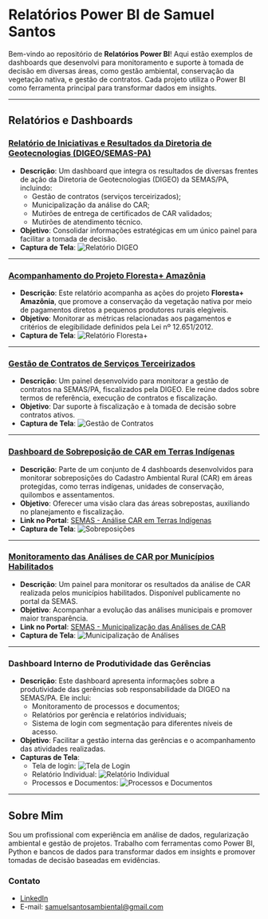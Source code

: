 # Relatórios Power BI de Samuel Santos

Bem-vindo ao repositório de **Relatórios Power BI**! Aqui estão exemplos de dashboards que desenvolvi para monitoramento e suporte à tomada de decisão em diversas áreas, como gestão ambiental, conservação da vegetação nativa, e gestão de contratos. Cada projeto utiliza o Power BI como ferramenta principal para transformar dados em insights.

---

## Relatórios e Dashboards

### [Relatório de Iniciativas e Resultados da Diretoria de Geotecnologias (DIGEO/SEMAS-PA)](https://app.powerbi.com/view?r=eyJrIjoiMzJhMTg4NzItMmI5Ny00YjQwLTgzN2UtOWQxMzU1M2JhNDk0IiwidCI6ImJiOWRkMWUwLTgzYmEtNGZmYS1hY2Q3LTQyNzJhZGY4ZGIyNSJ9)
- **Descrição**: Um dashboard que integra os resultados de diversas frentes de ação da Diretoria de Geotecnologias (DIGEO) da SEMAS/PA, incluindo:
  - Gestão de contratos (serviços terceirizados);
  - Municipalização da análise do CAR;
  - Mutirões de entrega de certificados de CAR validados;
  - Mutirões de atendimento técnico.
- **Objetivo**: Consolidar informações estratégicas em um único painel para facilitar a tomada de decisão.
- **Captura de Tela**:
  ![Relatório DIGEO](dashboard_iniciativas.png)

---

### [Acompanhamento do Projeto Floresta+ Amazônia](https://app.powerbi.com/view?r=eyJrIjoiOTZlNjBhYzEtMGZlZC00NDA1LTlhZjItYTgwNzA4MGZkY2E5IiwidCI6ImJiOWRkMWUwLTgzYmEtNGZmYS1hY2Q3LTQyNzJhZGY4ZGIyNSJ9)
- **Descrição**: Este relatório acompanha as ações do projeto **Floresta+ Amazônia**, que promove a conservação da vegetação nativa por meio de pagamentos diretos a pequenos produtores rurais elegíveis.
- **Objetivo**: Monitorar as métricas relacionadas aos pagamentos e critérios de elegibilidade definidos pela Lei nº 12.651/2012.
- **Captura de Tela**:
  ![Relatório Floresta+](dashboard_floresta_mais_amazonia.png)

---

### [Gestão de Contratos de Serviços Terceirizados](https://app.powerbi.com/view?r=eyJrIjoiNGUzYTFkMTktNGM1Yy00M2VlLTg0YjItNjJmZGY4NGU2OTQyIiwidCI6ImJiOWRkMWUwLTgzYmEtNGZmYS1hY2Q3LTQyNzJhZGY4ZGIyNSJ9)
- **Descrição**: Um painel desenvolvido para monitorar a gestão de contratos na SEMAS/PA, fiscalizados pela DIGEO. Ele reúne dados sobre termos de referência, execução de contratos e fiscalização.
- **Objetivo**: Dar suporte à fiscalização e à tomada de decisão sobre contratos ativos.
- **Captura de Tela**:
  ![Gestão de Contratos](dashboard_contratos.png)

---

### [Dashboard de Sobreposição de CAR em Terras Indígenas](https://app.powerbi.com/view?r=eyJrIjoiNGQ4YzZmMWEtZTcwZC00MzY2LTk4MDctZjI1Y2I1ZTJiZTcyIiwidCI6ImJiOWRkMWUwLTgzYmEtNGZmYS1hY2Q3LTQyNzJhZGY4ZGIyNSJ9)
- **Descrição**: Parte de um conjunto de 4 dashboards desenvolvidos para monitorar sobreposições do Cadastro Ambiental Rural (CAR) em áreas protegidas, como terras indígenas, unidades de conservação, quilombos e assentamentos.
- **Objetivo**: Oferecer uma visão clara das áreas sobrepostas, auxiliando no planejamento e fiscalização.
- **Link no Portal**: [SEMAS - Análise CAR em Terras Indígenas](https://www.semas.pa.gov.br/analisecar/terra-indigena.php)
- **Captura de Tela**:
  ![Sobreposições](sobreposicoes.png)

---

### [Monitoramento das Análises de CAR por Municípios Habilitados](https://app.powerbi.com/view?r=eyJrIjoiMDAxZWIzMWEtZDVkNy00MDQxLWIyYmItNTM2NzkzNGI0ZmJlIiwidCI6ImJiOWRkMWUwLTgzYmEtNGZmYS1hY2Q3LTQyNzJhZGY4ZGIyNSJ9)
- **Descrição**: Um painel para monitorar os resultados da análise de CAR realizada pelos municípios habilitados. Disponível publicamente no portal da SEMAS.
- **Objetivo**: Acompanhar a evolução das análises municipais e promover maior transparência.
- **Link no Portal**: [SEMAS - Municipalização das Análises de CAR](https://www.semas.pa.gov.br/analisecar/municipalizacao-analises.php)
- **Captura de Tela**:
  ![Municipalização de Análises](dashboard_municipalizacao.png)

---

### Dashboard Interno de Produtividade das Gerências
- **Descrição**: Este dashboard apresenta informações sobre a produtividade das gerências sob responsabilidade da DIGEO na SEMAS/PA. Ele inclui:
  - Monitoramento de processos e documentos;
  - Relatórios por gerência e relatórios individuais;
  - Sistema de login com segmentação para diferentes níveis de acesso.
- **Objetivo**: Facilitar a gestão interna das gerências e o acompanhamento das atividades realizadas.
- **Capturas de Tela**:
  - Tela de login: ![Tela de Login](tela_login.png)
  - Relatório Individual: ![Relatório Individual](captura_dashboard_relatorio_individual.png)
  - Processos e Documentos: ![Processos e Documentos](captura_dashboard_processos_documentos.png)

---

## Sobre Mim
Sou um profissional com experiência em análise de dados, regularização ambiental e gestão de projetos. Trabalho com ferramentas como Power BI, Python e bancos de dados para transformar dados em insights e promover tomadas de decisão baseadas em evidências.

### Contato
- [LinkedIn](https://www.linkedin.com/in/samuelsantos-amb/)
- E-mail: samuelsantosambiental@gmail.com
